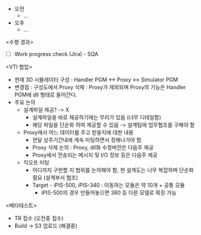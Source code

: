 - 오전
	- ...
- 오후
	- ...

<수행 경과>
- [ ] Work progress check (Jira) - SQA

<VTI 협업>
- 현재 3D 시뮬레이터 구성 : Handler PGM <-> Proxy <-> Simulator PGM
- 변경점 : 구성도에서 Proxy 삭제 : Proxy가 제외되며 Proxy의 기능은 Handler PGM에 dll 형태로 들어간다.
- 주요 논의
	- 설계파일 제공? -> X
		- 설계파일을 바로 제공하기에는 무리가 있음 (너무 디테일함)
		- 해당 파일을 단순화 하여 제공할 수 있음 -> 설계팀에 업무협조를 구해야 함
	- Proxy에서 어느 데이터를 주고 받을지에 대한 내용
		- 한달 상주기간내에 계속 미팅하면서 정해나가야 함
		- Proxy 삭제 논의 : Proxy, dll화 수정버전은 다음주 제공
		- Proxy에서 전송되는 메시지 및 I/O 정보 등은 다음주 제공
	- 킥오프 미팅
		- 어디까지 구현할 지 범위를 논의해야 함, 현 설계도는 너무 복잡하며 단순화 필요 (설계부서 협조)
		- Target - iPIS-500, iPIS-340 : 이동하는 모듈은 약 10개 + 공통 모듈
			- iPIS-500의 경우 만들어놓으면 380 등 다른 모델로 확장 가능


<베타테스트>
- TR 접수 (오전중 접수)
- Build -> S3 업로드 (해결중)